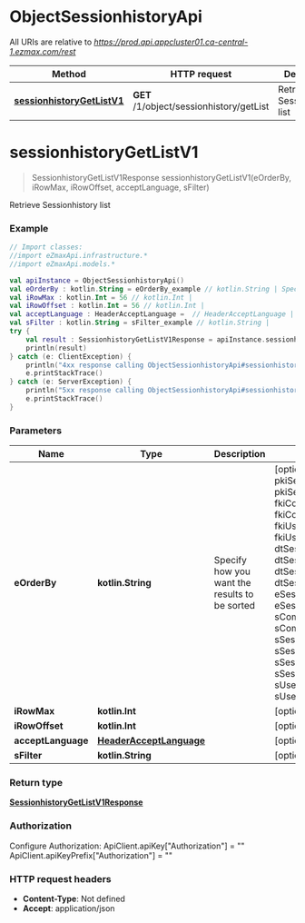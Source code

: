 # ObjectSessionhistoryApi

All URIs are relative to *https://prod.api.appcluster01.ca-central-1.ezmax.com/rest*

Method | HTTP request | Description
------------- | ------------- | -------------
[**sessionhistoryGetListV1**](ObjectSessionhistoryApi.md#sessionhistoryGetListV1) | **GET** /1/object/sessionhistory/getList | Retrieve Sessionhistory list


<a id="sessionhistoryGetListV1"></a>
# **sessionhistoryGetListV1**
> SessionhistoryGetListV1Response sessionhistoryGetListV1(eOrderBy, iRowMax, iRowOffset, acceptLanguage, sFilter)

Retrieve Sessionhistory list

### Example
```kotlin
// Import classes:
//import eZmaxApi.infrastructure.*
//import eZmaxApi.models.*

val apiInstance = ObjectSessionhistoryApi()
val eOrderBy : kotlin.String = eOrderBy_example // kotlin.String | Specify how you want the results to be sorted
val iRowMax : kotlin.Int = 56 // kotlin.Int | 
val iRowOffset : kotlin.Int = 56 // kotlin.Int | 
val acceptLanguage : HeaderAcceptLanguage =  // HeaderAcceptLanguage | 
val sFilter : kotlin.String = sFilter_example // kotlin.String | 
try {
    val result : SessionhistoryGetListV1Response = apiInstance.sessionhistoryGetListV1(eOrderBy, iRowMax, iRowOffset, acceptLanguage, sFilter)
    println(result)
} catch (e: ClientException) {
    println("4xx response calling ObjectSessionhistoryApi#sessionhistoryGetListV1")
    e.printStackTrace()
} catch (e: ServerException) {
    println("5xx response calling ObjectSessionhistoryApi#sessionhistoryGetListV1")
    e.printStackTrace()
}
```

### Parameters

Name | Type | Description  | Notes
------------- | ------------- | ------------- | -------------
 **eOrderBy** | **kotlin.String**| Specify how you want the results to be sorted | [optional] [enum: pkiSessionhistoryID_ASC, pkiSessionhistoryID_DESC, fkiComputerID_ASC, fkiComputerID_DESC, fkiUserID_ASC, fkiUserID_DESC, dtSessionhistoryFirsthit_ASC, dtSessionhistoryFirsthit_DESC, dtSessionhistoryLasthit_ASC, dtSessionhistoryLasthit_DESC, eSessionhistoryEndby_ASC, eSessionhistoryEndby_DESC, sComputerDescription_ASC, sComputerDescription_DESC, sSessionhistoryDuration_ASC, sSessionhistoryDuration_DESC, sSessionhistoryIP_ASC, sSessionhistoryIP_DESC, sUserLoginname_ASC, sUserLoginname_DESC]
 **iRowMax** | **kotlin.Int**|  | [optional] [default to 10000]
 **iRowOffset** | **kotlin.Int**|  | [optional] [default to 0]
 **acceptLanguage** | [**HeaderAcceptLanguage**](.md)|  | [optional] [enum: *, en, fr]
 **sFilter** | **kotlin.String**|  | [optional]

### Return type

[**SessionhistoryGetListV1Response**](SessionhistoryGetListV1Response.md)

### Authorization


Configure Authorization:
    ApiClient.apiKey["Authorization"] = ""
    ApiClient.apiKeyPrefix["Authorization"] = ""

### HTTP request headers

 - **Content-Type**: Not defined
 - **Accept**: application/json

